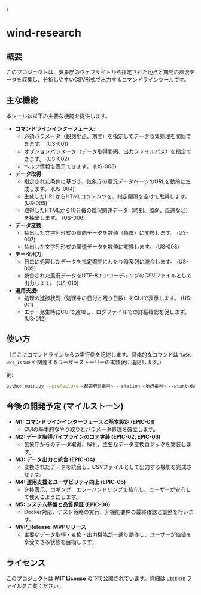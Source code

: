 \
<!-- filepath: /app/README.md -->
# wind-research

## 概要

このプロジェクトは、気象庁のウェブサイトから指定された地点と期間の風況データを収集し、分析しやすいCSV形式で出力するコマンドラインツールです。

## 主な機能

本ツールは以下の主要な機能を提供します。

*   **コマンドラインインターフェース:**
    *   必須パラメータ（観測地点、期間）を指定してデータ収集処理を開始できます。 (US-001)
    *   オプションパラメータ（データ取得間隔、出力ファイルパス）を指定できます。 (US-002)
    *   ヘルプ情報を表示できます。 (US-003)
*   **データ取得:**
    *   指定された条件に基づき、気象庁の風況データページのURLを動的に生成します。 (US-004)
    *   生成したURLからHTMLコンテンツを、指定間隔を空けて取得します。 (US-005)
    *   取得したHTMLから10分毎の風況関連データ（時刻、風向、風速など）を抽出します。 (US-006)
*   **データ変換:**
    *   抽出した文字列形式の風向データを数値（角度）に変換します。 (US-007)
    *   抽出した文字列形式の風速データを数値に変換します。 (US-008)
*   **データ出力:**
    *   日毎に処理したデータを指定期間にわたり時系列に統合します。 (US-009)
    *   統合された風況データをUTF-8エンコーディングのCSVファイルとして出力します。 (US-010)
*   **運用支援:**
    *   処理の進捗状況（処理中の日付と残り日数）をCUIで表示します。 (US-011)
    *   エラー発生時にCUIで通知し、ログファイルでの詳細確認を促します。 (US-012)

## 使い方

（ここにコマンドラインからの実行例を記述します。具体的なコマンドは `TASK-001_Issue` や関連するユーザーストーリーの実装後に追記します。）

例:
```bash
python main.py --prefecture <都道府県番号> --station <地点番号> --start-date <開始年月日> --days <取得日数> [オプション]
```

## 今後の開発予定 (マイルストーン)

*   **M1: コマンドラインインターフェースと基本設定 (EPIC-01)**
    *   CUIの基本的なやり取りとパラメータ処理を確立します。
*   **M2: データ取得パイプラインのコア実装 (EPIC-02, EPIC-03)**
    *   気象庁からのデータ取得、解析、主要なデータ変換ロジックを実装します。
*   **M3: データ出力と統合 (EPIC-04)**
    *   変換されたデータを統合し、CSVファイルとして出力する機能を完成させます。
*   **M4: 運用支援とユーザビリティ向上 (EPIC-05)**
    *   進捗表示、ロギング、エラーハンドリングを強化し、ユーザーが安心して使えるようにします。
*   **M5: システム基盤と品質保証 (EPIC-06)**
    *   Docker対応、テスト戦略の実行、非機能要件の最終確認と調整を行います。
*   **MVP_Release: MVPリリース**
    *   主要なデータ取得・変換・出力機能が一通り動作し、ユーザーが価値を享受できる状態を目指します。

## ライセンス

このプロジェクトは **MIT License** の下で公開されています。詳細は `LICENSE` ファイルをご覧ください。